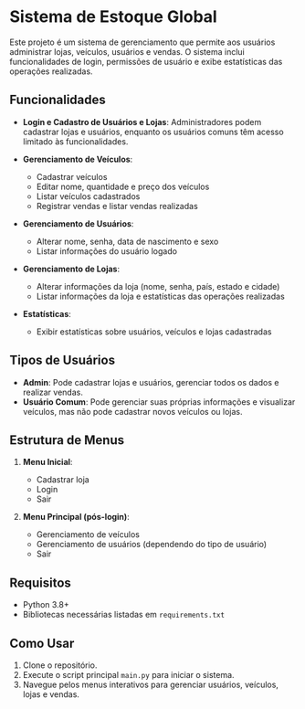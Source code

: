 # Sistema de Estoque Global

Este projeto é um sistema de gerenciamento que permite aos usuários administrar lojas, veículos, usuários e vendas. O sistema inclui funcionalidades de login, permissões de usuário e exibe estatísticas das operações realizadas.

## Funcionalidades

- **Login e Cadastro de Usuários e Lojas**: Administradores podem cadastrar lojas e usuários, enquanto os usuários comuns têm acesso limitado às funcionalidades.
  
- **Gerenciamento de Veículos**:
  - Cadastrar veículos
  - Editar nome, quantidade e preço dos veículos
  - Listar veículos cadastrados
  - Registrar vendas e listar vendas realizadas

- **Gerenciamento de Usuários**:
  - Alterar nome, senha, data de nascimento e sexo
  - Listar informações do usuário logado
  
- **Gerenciamento de Lojas**:
  - Alterar informações da loja (nome, senha, país, estado e cidade)
  - Listar informações da loja e estatísticas das operações realizadas

- **Estatísticas**:
  - Exibir estatísticas sobre usuários, veículos e lojas cadastradas

## Tipos de Usuários

- **Admin**: Pode cadastrar lojas e usuários, gerenciar todos os dados e realizar vendas.
- **Usuário Comum**: Pode gerenciar suas próprias informações e visualizar veículos, mas não pode cadastrar novos veículos ou lojas.

## Estrutura de Menus

1. **Menu Inicial**: 
   - Cadastrar loja
   - Login
   - Sair

2. **Menu Principal (pós-login)**:
   - Gerenciamento de veículos
   - Gerenciamento de usuários (dependendo do tipo de usuário)
   - Sair

## Requisitos

- Python 3.8+
- Bibliotecas necessárias listadas em `requirements.txt`

## Como Usar

1. Clone o repositório.
2. Execute o script principal `main.py` para iniciar o sistema.
3. Navegue pelos menus interativos para gerenciar usuários, veículos, lojas e vendas.
